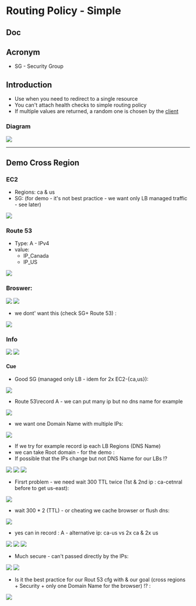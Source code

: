 # Routing Policy - Simple

## Doc

## Acronym
* SG - Security Group

## Introduction
* Use when you need to redirect to a single resource
* You can't attach health checks to simple routing policy
* If multiple values are returned, a random one is chosen by the <ins>client</ins>

### Diagram
[<img src="https://i.imgur.com/oFN7v6a.png">](https://i.imgur.com/oFN7v6a.png)

---

## Demo Cross Region
### EC2
* Regions: ca & us
* SG: (for demo - it's not best practice - we want only LB managed traffic - see later)

[<img src="https://i.imgur.com/n3yJ0nN.png">](https://i.imgur.com/n3yJ0nN.png)

### Route 53
* Type: A - IPv4
* value: 
  * IP_Canada
  * IP_US

[<img src="https://i.imgur.com/bS1ic69.png">](https://i.imgur.com/bS1ic69.png)

### Broswer:

[<img src="https://i.imgur.com/71jKdIS.png">](https://i.imgur.com/71jKdIS.png)
[<img src="https://i.imgur.com/NCpqmVk.png">](https://i.imgur.com/NCpqmVk.png)

* we dont' want this (check SG+ Route 53) :

[<img src="https://i.imgur.com/INK3uf7.png">](https://i.imgur.com/INK3uf7.png)

### Info
[<img src="https://i.imgur.com/7EBvGR3.png">](https://i.imgur.com/7EBvGR3.png)
[<img src="https://i.imgur.com/agfuhQR.png">](https://i.imgur.com/agfuhQR.png)

#### Cue
* Good SG (managed only LB - idem for 2x EC2-{ca,us}):

[<img src="https://i.imgur.com/3KS0LUj.png">](https://i.imgur.com/3KS0LUj.png)

* Route 53\record A - we can put many ip but no dns name for example

[<img src="https://i.imgur.com/HczD934.png">](https://i.imgur.com/HczD934.png)

* we want one Domain Name with multiple IPs:

[<img src="https://i.imgur.com/mVfelfb.png">](https://i.imgur.com/mVfelfb.png)

* If we try for example record ip each LB Regions (DNS Name) 
* we can take Root domain - for the demo :
* If possible that the IPs change but not DNS Name for our LBs !?

[<img src="https://i.imgur.com/pF24Qd3.png">](https://i.imgur.com/pF24Qd3.png)
[<img src="https://i.imgur.com/cR6yCOP.png">](https://i.imgur.com/cR6yCOP.png)
[<img src="https://i.imgur.com/743kYlz.png">](https://i.imgur.com/743kYlz.png)

* Firsrt problem - we need wait 300 TTL twice (1st & 2nd ip : ca-cetnral before to get us-east):

[<img src="https://i.imgur.com/WAJZc0A.png">](https://i.imgur.com/WAJZc0A.png)

* wait 300 * 2 (TTL) - or cheating we cache browser or flush dns:

[<img src="https://i.imgur.com/sTKEccm.png">](https://i.imgur.com/sTKEccm.png)

* yes can in record : A - alternative ip: ca-us vs 2x ca & 2x us

[<img src="https://i.imgur.com/L1uzHSu.png">](https://i.imgur.com/L1uzHSu.png)
[<img src="https://i.imgur.com/NQzD8bD.png">](https://i.imgur.com/NQzD8bD.png)
[<img src="https://i.imgur.com/Jm4cUCY.png">](https://i.imgur.com/Jm4cUCY.png)

* Much secure - can't passed directly by the IPs:

[<img src="https://i.imgur.com/pB0AdEG.png">](https://i.imgur.com/pB0AdEG.png)
[<img src="https://i.imgur.com/UhLBQtD.png">](https://i.imgur.com/UhLBQtD.png)

* Is it the best practice for our Rout 53 cfg with & our goal (cross regions + Security + only one Domain Name for the browser) !? :

[<img src="https://i.imgur.com/uNEXXIp.png">](https://i.imgur.com/uNEXXIp.png)
